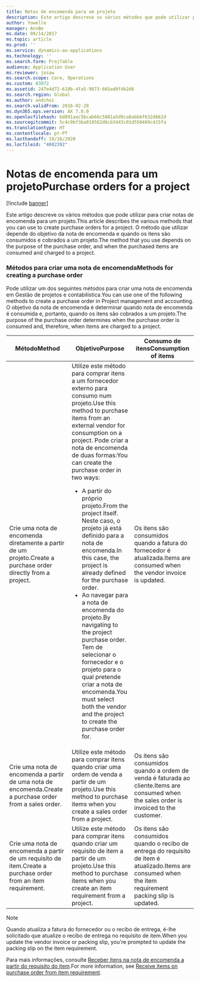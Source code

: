 ```yaml
---
title: Notas de encomenda para um projeto
description: Este artigo descreve os vários métodos que pode utilizar para criar notas de encomenda para um projeto. O método que utilizar depende do objetivo da nota de encomenda e quando os itens são consumidos e cobrados a um projeto.
author: Yowelle
manager: AnnBe
ms.date: 09/14/2017
ms.topic: article
ms.prod: ''
ms.service: dynamics-ax-applications
ms.technology: ''
ms.search.form: ProjTable
audience: Application User
ms.reviewer: josaw
ms.search.scope: Core, Operations
ms.custom: 83972
ms.assetid: 247e4d72-610b-4fa5-9873-601ed0f4b2d6
ms.search.region: Global
ms.author: andchoi
ms.search.validFrom: 2016-02-28
ms.dyn365.ops.version: AX 7.0.0
ms.openlocfilehash: bd891aec5bcab66c5801a5d9ca8abbbf632d662d
ms.sourcegitcommit: 5c4c9bf3ba018562d6cb3443c01d550489c415fa
ms.translationtype: HT
ms.contentlocale: pt-PT
ms.lasthandoff: 10/16/2020
ms.locfileid: "4082392"
---
```

# <a name="purchase-orders-for-a-project"></a><span data-ttu-id="d3f4e-104">Notas de encomenda para um projeto</span><span class="sxs-lookup"><span data-stu-id="d3f4e-104">Purchase orders for a project</span></span>

[!include [banner](../includes/banner.md)]

<span data-ttu-id="d3f4e-105">Este artigo descreve os vários métodos que pode utilizar para criar notas de encomenda para um projeto.</span><span class="sxs-lookup"><span data-stu-id="d3f4e-105">This article describes the various methods that you can use to create purchase orders for a project.</span></span> <span data-ttu-id="d3f4e-106">O método que utilizar depende do objetivo da nota de encomenda e quando os itens são consumidos e cobrados a um projeto.</span><span class="sxs-lookup"><span data-stu-id="d3f4e-106">The method that you use depends on the purpose of the purchase order, and when the purchased items are consumed and charged to a project.</span></span>

### <a name="methods-for-creating-a-purchase-order"></a><span data-ttu-id="d3f4e-107">Métodos para criar uma nota de encomenda</span><span class="sxs-lookup"><span data-stu-id="d3f4e-107">Methods for creating a purchase order</span></span>

<span data-ttu-id="d3f4e-108">Pode utilizar um dos seguintes métodos para criar uma nota de encomenda em Gestão de projetos e contabilística.</span><span class="sxs-lookup"><span data-stu-id="d3f4e-108">You can use one of the following methods to create a purchase order in Project management and accounting.</span></span> <span data-ttu-id="d3f4e-109">O objetivo da nota de encomenda é determinar quando nota de encomenda é consumida e, portanto, quando os itens são cobrados a um projeto.</span><span class="sxs-lookup"><span data-stu-id="d3f4e-109">The purpose of the purchase order determines when the purchase order is consumed and, therefore, when items are charged to a project.</span></span>

<table>
<colgroup>
<col width="33%" />
<col width="33%" />
<col width="33%" />
</colgroup>
<thead>
<tr class="header">
<th><span data-ttu-id="d3f4e-110">Método</span><span class="sxs-lookup"><span data-stu-id="d3f4e-110">Method</span></span></th>
<th><span data-ttu-id="d3f4e-111">Objetivo</span><span class="sxs-lookup"><span data-stu-id="d3f4e-111">Purpose</span></span></th>
<th><span data-ttu-id="d3f4e-112">Consumo de itens</span><span class="sxs-lookup"><span data-stu-id="d3f4e-112">Consumption of items</span></span></th>
</tr>
</thead>
<tbody>
<tr class="odd">
<td><span data-ttu-id="d3f4e-113">Crie uma nota de encomenda diretamente a partir de um projeto.</span><span class="sxs-lookup"><span data-stu-id="d3f4e-113">Create a purchase order directly from a project.</span></span></td>
<td><span data-ttu-id="d3f4e-114">Utilize este método para comprar itens a um fornecedor externo para consumo num projeto.</span><span class="sxs-lookup"><span data-stu-id="d3f4e-114">Use this method to purchase items from an external vendor for consumption on a project.</span></span> <span data-ttu-id="d3f4e-115">Pode criar a nota de encomenda de duas formas:</span><span class="sxs-lookup"><span data-stu-id="d3f4e-115">You can create the purchase order in two ways:</span></span>
<ul>
<li><span data-ttu-id="d3f4e-116">A partir do próprio projeto.</span><span class="sxs-lookup"><span data-stu-id="d3f4e-116">From the project itself.</span></span> <span data-ttu-id="d3f4e-117">Neste caso, o projeto já está definido para a nota de encomenda.</span><span class="sxs-lookup"><span data-stu-id="d3f4e-117">In this case, the project is already defined for the purchase order.</span></span></li>
<li><span data-ttu-id="d3f4e-118">Ao navegar para a nota de encomenda do projeto.</span><span class="sxs-lookup"><span data-stu-id="d3f4e-118">By navigating to the project purchase order.</span></span> <span data-ttu-id="d3f4e-119">Tem de selecionar o fornecedor e o projeto para o qual pretende criar a nota de encomenda.</span><span class="sxs-lookup"><span data-stu-id="d3f4e-119">You must select both the vendor and the project to create the purchase order for.</span></span></li>
</ul></td>
<td><span data-ttu-id="d3f4e-120">Os itens são consumidos quando a fatura do fornecedor é atualizada.</span><span class="sxs-lookup"><span data-stu-id="d3f4e-120">Items are consumed when the vendor invoice is updated.</span></span></td>
</tr>
<tr class="even">
<td><span data-ttu-id="d3f4e-121">Crie uma nota de encomenda a partir de uma nota de encomenda.</span><span class="sxs-lookup"><span data-stu-id="d3f4e-121">Create a purchase order from a sales order.</span></span></td>
<td><span data-ttu-id="d3f4e-122">Utilize este método para comprar itens quando criar uma ordem de venda a partir de um projeto.</span><span class="sxs-lookup"><span data-stu-id="d3f4e-122">Use this method to purchase items when you create a sales order from a project.</span></span></td>
<td><span data-ttu-id="d3f4e-123">Os itens são consumidos quando a ordem de venda é faturada ao cliente.</span><span class="sxs-lookup"><span data-stu-id="d3f4e-123">Items are consumed when the sales order is invoiced to the customer.</span></span></td>
</tr>
<tr class="odd">
<td><span data-ttu-id="d3f4e-124">Crie uma nota de encomenda a partir de um requisito de item.</span><span class="sxs-lookup"><span data-stu-id="d3f4e-124">Create a purchase order from an item requirement.</span></span></td>
<td><span data-ttu-id="d3f4e-125">Utilize este método para comprar itens quando criar um requisito de item a partir de um projeto.</span><span class="sxs-lookup"><span data-stu-id="d3f4e-125">Use this method to purchase items when you create an item requirement from a project.</span></span></td>
<td><span data-ttu-id="d3f4e-126">Os itens são consumidos quando o recibo de entrega do requisito de item é atualizado.</span><span class="sxs-lookup"><span data-stu-id="d3f4e-126">Items are consumed when the item requirement packing slip is updated.</span></span></td>
</tr>
</tbody>
</table>

> [!NOTE] 
> <span data-ttu-id="d3f4e-127">Quando atualiza a fatura do fornecedor ou o recibo de entrega, é-lhe solicitado que atualize o recibo de entrega no requisito de item.</span><span class="sxs-lookup"><span data-stu-id="d3f4e-127">When you update the vendor invoice or packing slip, you're prompted to update the packing slip on the item requirement.</span></span>

<span data-ttu-id="d3f4e-128">Para mais informações, consulte [Receber itens na nota de encomenda a partir do requisito do item](tasks/receive-items-purchase-order-item-requirement.md).</span><span class="sxs-lookup"><span data-stu-id="d3f4e-128">For more information, see [Receive items on purchase order from item requirement](tasks/receive-items-purchase-order-item-requirement.md).</span></span>

